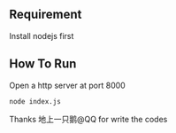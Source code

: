 ## Requirement ##

Install nodejs first

## How To Run ##

Open a http server at port 8000

```
node index.js
```

Thanks 地上一只鹅@QQ for write the codes
